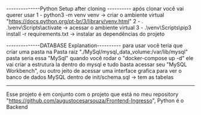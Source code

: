 --------------Python Setup after cloning ----------
após clonar você vai querer usar 
1 - python3 -m venv venv -> criar o ambiente virtual "https://docs.python.org/pt-br/3/library/venv.html"
2 - . .\venv\Scripts\activate -> acessar o ambiente virtual
3 - .\venv\Scripts\pip3 install -r requirements.txt -> instalar as dependências do projeto 

--------------DATABASE Explanation----------
para usar você teria que criar uma pasta na Pasta raiz "./MySql/mysql_data_volume:/var/lib/mysql" pasta seria essa "MySql" quando você rodar o "docker-compose up -d" 
ele vai criar a estrutura la dentro do mysql e tudo basta acessar seu "MySQL Workbench", ou outro jeito de acessar uma interface grafica para ver o banco de dados MySQL
dentro de init/schema.sql -> tem as tabelas

--------------------------------------------
Esse projeto é em conjunto com o projeto que está no meu repository "https://github.com/augustocesarsouza/Frontend-Ingresso", Python é o Backend
